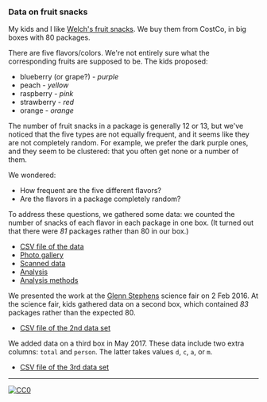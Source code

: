 ### Data on fruit snacks

My kids and I like
[Welch's fruit snacks](https://www.welchsfruitsnacks.com/). We buy them
from CostCo, in big boxes with 80 packages.

There are five flavors/colors. We're not entirely sure what the
corresponding fruits are supposed to be. The kids proposed:

- blueberry (or grape?) - _purple_
- peach - _yellow_
- raspberry - _pink_
- strawberry - _red_
- orange - _orange_

The number of fruit snacks in a package is generally 12 or 13, but
we've noticed that the five types are not equally frequent, and it
seems like they are not completely random.  For example, we prefer the
dark purple ones, and they seem to be clustered: that you often get
none or a number of them.

We wondered:

- How frequent are the five different flavors?
- Are the flavors in a package completely random?

To address these questions, we gathered some data: we counted the
number of snacks of each flavor in each package in one box. (It turned
out that there were _81_ packages rather than 80 in our box.)

- [CSV file of the data](Data/fruit_snacks.csv)
- [Photo gallery](PhotoGallery.md)
- [Scanned data](https://kbroman.org/FruitSnacks/assets/fruit_snacks_scanned.pdf)
- [Analysis](https://kbroman.org/FruitSnacks/assets/fruit_snacks.html)
- [Analysis methods](https://kbroman.org/FruitSnacks/assets/fruit_snacks_methods.html)

We presented the work at the
[Glenn Stephens](https://stephens.madison.k12.wi.us/) science fair on 2
Feb 2016. At the science fair, kids gathered data on a second box,
which contained _83_ packages rather than the expected 80.

- [CSV file of the 2nd data set](Data/fruit_snacks_box2.csv)

We added data on a third box in May 2017. These data include two extra
columns: `total` and `person`. The latter takes values `d`, `c`, `a`,
or `m`.

- [CSV file of the 3rd data set](Data/fruit_snacks_box3.csv)

---

[![CC0](https://i.creativecommons.org/p/zero/1.0/88x31.png)](https://creativecommons.org/publicdomain/zero/1.0/)
